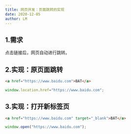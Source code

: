 ```yaml
---
title: 网页开发：页面跳转的实现
date: 2020-12-05
author: LM
---
```


## 1.需求

点击链接后，网页自动进行跳转。

## 2.实现：原页面跳转

```html
<a href="https://www.baidu.com">BAT</a>
```

```javascript
window.location.href="https://www.baidu.com";
```

## 3.实现：打开新标签页

```html
<a href="https://www.baidu.com" target="_blank">BAT</a>
```

```javascript
window.open("https://www.baidu.com");
```